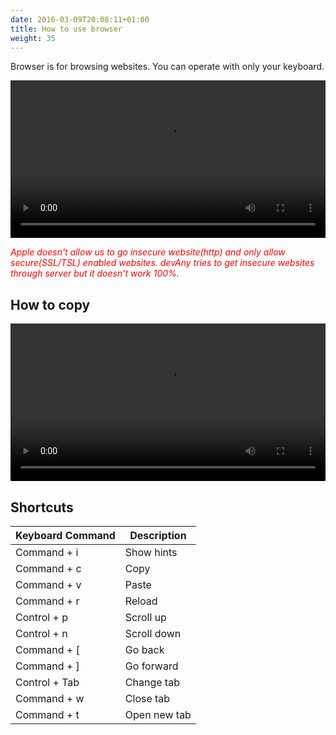 ```yaml
---
date: 2016-03-09T20:08:11+01:00
title: How to use browser
weight: 35
---
```


Browser is for browsing websites. You can operate with only your keyboard.

<video src="/movies/browser.mp4" controls width="100%" autoplay></video>

*<span style="color: red">Apple doesn't allow us to go insecure website(http) and only allow secure(SSL/TSL) enabled websites. devAny tries to get insecure websites through server but it doesn't work 100%.</span>*

## How to copy 

<video src="/movies/browser_copy.mp4" controls width="100%"></video>

## Shortcuts

| Keyboard Command   | Description
| --- | ---
| Command + i  | Show hints
| Command + c | Copy
| Command + v | Paste
| Command + r | Reload 
| Control + p | Scroll up
| Control + n | Scroll down
| Command + [ | Go back 
| Command + ] | Go forward
| Control + Tab | Change tab
| Command + w | Close tab
| Command + t | Open new tab

